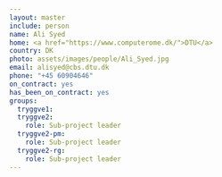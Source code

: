 ```yaml
---
layout: master
include: person
name: Ali Syed
home: <a href="https://www.computerome.dk/">DTU</a>
country: DK
photo: assets/images/people/Ali_Syed.jpg
email: alisyed@cbs.dtu.dk
phone: "+45 60904646"
on_contract: yes
has_been_on_contract: yes
groups:
  tryggve1:
  tryggve2:
    role: Sub-project leader
  tryggve2-pm:
    role: Sub-project leader
  tryggve2-rg:
    role: Sub-project leader
---
```

